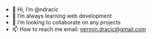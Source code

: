 - 👋 Hi, I’m @ndracic
- 🌱 I’m always learning web development
- 💞️ I’m looking to collaborate on any projects
- 📫 How to reach me email: nermin.dracic@gmail.com

<!---
ndracic/ndracic is a ✨ special ✨ repository because its `README.md` (this file) appears on your GitHub profile.
You can click the Preview link to take a look at your changes.
--->
